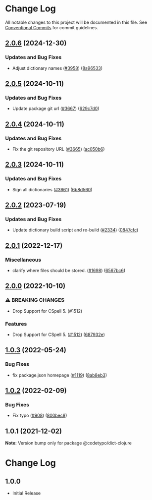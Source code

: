 # Change Log

All notable changes to this project will be documented in this file.
See [Conventional Commits](https://conventionalcommits.org) for commit guidelines.

## [2.0.6](https://github.com/khulnasofto-dicts/compare/@codetypo/dict-clojure@2.0.5...@codetypo/dict-clojure@2.0.6) (2024-12-30)


### Updates and Bug Fixes

* Adjust dictionary names ([#3958](https://github.com/khulnasofto-dicts/issues/3958)) ([8a96533](https://github.com/khulnasokhulnasoftcommit/8a96533bec21280103740868b81559437c413501))

## [2.0.5](https://github.com/khulnasofto-dicts/compare/@codetypo/dict-clojure@2.0.4...@codetypo/dict-clojure@2.0.5) (2024-10-11)


### Updates and Bug Fixes

* Update package git url ([#3667](https://github.com/khulnasofto-dicts/issues/3667)) ([629c7d0](https://github.com/khulnasokhulnasoftcommit/629c7d0a5e1bacad1d3874b1f8372edc3494ef97))

## [2.0.4](https://github.com/khulnasofto-dicts/compare/@codetypo/dict-clojure@2.0.3...@codetypo/dict-clojure@2.0.4) (2024-10-11)


### Updates and Bug Fixes

* Fix the git repository URL ([#3665](https://github.com/khulnasofto-dicts/issues/3665)) ([ac050b6](https://github.com/khulnasokhulnasoftcommit/ac050b697d57820109995e92fac5ccc32ced1723))

## [2.0.3](https://github.com/khulnasofto-dicts/compare/@codetypo/dict-clojure@2.0.2...@codetypo/dict-clojure@2.0.3) (2024-10-11)


### Updates and Bug Fixes

* Sign all dictionaries ([#3661](https://github.com/khulnasofto-dicts/issues/3661)) ([6b8d560](https://github.com/khulnasokhulnasoftcommit/6b8d560cf51a593458ce42bca415859f872cfc97))

## [2.0.2](https://github.com/khulnasofto-dicts/compare/@codetypo/dict-clojure@2.0.1...@codetypo/dict-clojure@2.0.2) (2023-07-19)


### Updates and Bug Fixes

* Update dictionary build script and re-build ([#2334](https://github.com/khulnasofto-dicts/issues/2334)) ([0847cfc](https://github.com/khulnasokhulnasoftcommit/0847cfc9623018940e7761e08eeba0ec7c0a320e))

## [2.0.1](https://github.com/khulnasofto-dicts/compare/@codetypo/dict-clojure@2.0.0...@codetypo/dict-clojure@2.0.1) (2022-12-17)


### Miscellaneous

* clarify where files should be stored. ([#1698](https://github.com/khulnasofto-dicts/issues/1698)) ([6567bc6](https://github.com/khulnasokhulnasoftcommit/6567bc62130404cb32945bdcc3bf07316c839396))

## [2.0.0](https://github.com/khulnasofto-dicts/compare/@codetypo/dict-clojure@1.0.3...@codetypo/dict-clojure@2.0.0) (2022-10-10)


### ⚠ BREAKING CHANGES

* Drop Support for CSpell 5. (#1512)

### Features

* Drop Support for CSpell 5. ([#1512](https://github.com/khulnasofto-dicts/issues/1512)) ([687932e](https://github.com/khulnasokhulnasoftcommit/687932e187e4bce87d7904e3a2e53dd6de6ac372))

## [1.0.3](https://github.com/khulnasofto-dicts/compare/@codetypo/dict-clojure@1.0.2...@codetypo/dict-clojure@1.0.3) (2022-05-24)


### Bug Fixes

* fix package.json homepage ([#1119](https://github.com/khulnasofto-dicts/issues/1119)) ([8ab8eb3](https://github.com/khulnasokhulnasoftcommit/8ab8eb3733b7b9c783b5d93fdeff4d4ca739e8f4))





## [1.0.2](https://github.com/khulnasofto-dicts/compare/@codetypo/dict-clojure@1.0.1...@codetypo/dict-clojure@1.0.2) (2022-02-09)


### Bug Fixes

* Fix typo ([#908](https://github.com/khulnasofto-dicts/issues/908)) ([800bec8](https://github.com/khulnasokhulnasoftcommit/800bec814558a84b3294d2fc2b37ec170686ac6a))





## 1.0.1 (2021-12-02)

**Note:** Version bump only for package @codetypo/dict-clojure





# Change Log

## 1.0.0

- Initial Release

